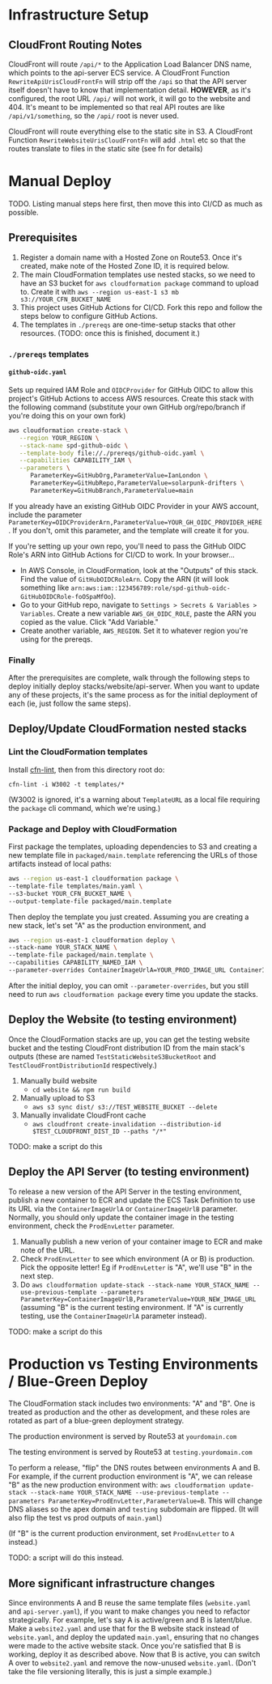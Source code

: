# Infrastructure Setup

## CloudFront Routing Notes

CloudFront will route `/api/*` to the Application Load Balancer DNS name, which points to the api-server ECS service. A CloudFront Function `RewriteApiUrisCloudFrontFn` will strip off the `/api` so that the API server itself doesn't have to know that implementation detail. **HOWEVER**, as it's configured, the root URL `/api/` will not work, it will go to the website and 404. It's meant to be implemented so that real API routes are like `/api/v1/something`, so the `/api/` root is never used.

CloudFront will route everything else to the static site in S3. A CloudFront Function `RewriteWebsiteUrisCloudFrontFn` will add `.html` etc so that the routes translate to files in the static site (see fn for details)

# Manual Deploy

TODO. Listing manual steps here first, then move this into CI/CD as much as possible.

## Prerequisites

1. Register a domain name with a Hosted Zone on Route53. Once it's created, make note of the Hosted Zone ID, it is required below.
2. The main CloudFormation templates use nested stacks, so we need to have an S3 bucket for `aws cloudformation package` command to upload to. Create it with `aws --region us-east-1 s3 mb s3://YOUR_CFN_BUCKET_NAME`
3. This project uses GitHub Actions for CI/CD. Fork this repo and follow the steps below to configure GitHub Actions.
4. The templates in `./prereqs` are one-time-setup stacks that other resources. (TODO: once this is finished, document it.)

### `./prereqs` templates

#### `github-oidc.yaml`

Sets up required IAM Role and `OIDCProvider` for GitHub OIDC to allow this project's GitHub Actions to access AWS resources. Create this stack with the following command (substitute your own GitHub org/repo/branch if you're doing this on your own fork)

```bash
aws cloudformation create-stack \
   --region YOUR_REGION \
   --stack-name spd-github-oidc \
   --template-body file://./prereqs/github-oidc.yaml \
   --capabilities CAPABILITY_IAM \
   --parameters \
      ParameterKey=GitHubOrg,ParameterValue=IanLondon \
      ParameterKey=GitHubRepo,ParameterValue=solarpunk-drifters \
      ParameterKey=GitHubBranch,ParameterValue=main
```

If you already have an existing GitHub OIDC Provider in your AWS account, include the parameter `ParameterKey=OIDCProviderArn,ParameterValue=YOUR_GH_OIDC_PROVIDER_HERE`. If you don't, omit this parameter, and the template will create it for you.

If you're setting up your own repo, you'll need to pass the GitHub OIDC Role's ARN into GitHub Actions for CI/CD to work. In your browser...

- In AWS Console, in CloudFormation, look at the "Outputs" of this stack. Find the value of `GitHubOIDCRoleArn`. Copy the ARN (it will look something like `arn:aws:iam::123456789:role/spd-github-oidc-GitHubOIDCRole-foOSpaMfOo`).
- Go to your GitHub repo, navigate to `Settings > Secrets & Variables > Variables`. Create a new variable `AWS_GH_OIDC_ROLE`, paste the ARN you copied as the value. Click "Add Variable."
- Create another variable, `AWS_REGION`. Set it to whatever region you're using for the prereqs.

### Finally

After the prerequisites are complete, walk through the following steps to deploy initially deploy stacks/website/api-server. When you want to update any of these projects, it's the same process as for the initial deployment of each (ie, just follow the same steps).

## Deploy/Update CloudFormation nested stacks

### Lint the CloudFormation templates

Install [cfn-lint](https://github.com/aws-cloudformation/cfn-lint), then from this directory root do:

`cfn-lint -i W3002 -t templates/*`

(W3002 is ignored, it's a warning about `TemplateURL` as a local file requiring the `package` cli command, which we're using.)

### Package and Deploy with CloudFormation

First package the templates, uploading dependencies to S3 and creating a new template file in `packaged/main.template` referencing the URLs of those artifacts instead of local paths:

```bash
aws --region us-east-1 cloudformation package \
--template-file templates/main.yaml \
--s3-bucket YOUR_CFN_BUCKET_NAME \
--output-template-file packaged/main.template
```

Then deploy the template you just created. Assuming you are creating a new stack, let's set "A" as the production environment, and

```bash
aws --region us-east-1 cloudformation deploy \
--stack-name YOUR_STACK_NAME \
--template-file packaged/main.template \
--capabilities CAPABILITY_NAMED_IAM \
--parameter-overrides ContainerImageUrlA=YOUR_PROD_IMAGE_URL ContainerImageUrlB=YOUR_TEST_IMAGE_URL DomainName=solarpunkdrifters.com HostedZoneId=YOUR_HOSTED_ZONE_ID ProdEnvLetter=A
```

After the initial deploy, you can omit `--parameter-overrides`, but you still need to run `aws cloudformation package` every time you update the stacks.

## Deploy the Website (to testing environment)

Once the CloudFormation stacks are up, you can get the testing website bucket and the testing CloudFront distribution ID from the main stack's outputs (these are named `TestStaticWebsiteS3BucketRoot` and `TestCloudFrontDistributionId` respectively.)

1. Manually build website
   - `cd website && npm run build`
2. Manually upload to S3
   - `aws s3 sync dist/ s3://TEST_WEBSITE_BUCKET --delete`
3. Manually invalidate CloudFront cache
   - `aws cloudfront create-invalidation --distribution-id $TEST_CLOUDFRONT_DIST_ID --paths "/*"`

TODO: make a script do this

## Deploy the API Server (to testing environment)

To release a new version of the API Server in the testing environment, publish a new container to ECR and update the ECS Task Definition to use its URL via the `ContainerImageUrlA` or `ContainerImageUrlB` parameter. Normally, you should only update the container image in the testing environment, check the `ProdEnvLetter` parameter.

1. Manually publish a new verion of your container image to ECR and make note of the URL.
2. Check `ProdEnvLetter` to see which environment (A or B) is production. Pick the opposite letter! Eg if `ProdEnvLetter` is "A", we'll use "B" in the next step.
3. Do `aws cloudformation update-stack --stack-name YOUR_STACK_NAME --use-previous-template --parameters ParameterKey=ContainerImageUrlB,ParameterValue=YOUR_NEW_IMAGE_URL` (assuming "B" is the current testing environment. If "A" is currently testing, use the `ContainerImageUrlA` parameter instead).

TODO: make a script do this

# Production vs Testing Environments / Blue-Green Deploy

The CloudFormation stack includes two environments: "A" and "B". One is treated as production and the other as development, and these roles are rotated as part of a blue-green deployment strategy.

The production environment is served by Route53 at `yourdomain.com`

The testing environment is served by Route53 at `testing.yourdomain.com`

To perform a release, "flip" the DNS routes between environments A and B. For example, if the current production environment is "A", we can release "B" as the new production environment with: `aws cloudformation update-stack --stack-name YOUR_STACK_NAME --use-previous-template --parameters ParameterKey=ProdEnvLetter,ParameterValue=B`. This will change DNS aliases so the apex domain and `testing` subdomain are flipped. (It will also flip the test vs prod outputs of `main.yaml`)

(If "B" is the current production environment, set `ProdEnvLetter` to `A` instead.)

TODO: a script will do this instead.

## More significant infrastructure changes

Since environments A and B reuse the same template files (`website.yaml` and `api-server.yaml`), if you want to make changes you need to refactor strategically. For example, let's say A is active/green and B is latent/blue. Make a `website2.yaml` and use that for the B website stack instead of `website.yaml`, and deploy the updated `main.yaml`, ensuring that no changes were made to the active website stack. Once you're satisfied that B is working, deploy it as described above. Now that B is active, you can switch A over to `website2.yaml` and remove the now-unused `website.yaml`. (Don't take the file versioning literally, this is just a simple example.)
